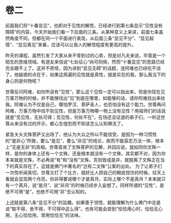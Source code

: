 # 卷二

​          前面我们将“十番显见”，也即对于见性的解悟，已经进行到第七条显示“见性没有障碍”的内容，今天开始我们看一下后面的三条。从某种意义上来讲，前面七条虽然角度不同，但都在同一个平面进行表现，从后面三条“显见不分”、“显见超情”、“显见离见”来看，应该可以让我人的解悟程度有更高的提升。

​         昨天的课程，虽然引发了大家从来不曾到过的心势，但是对凡夫来说，毕竟是一个陌生的思维领域。有道友来信说“七处征心”尚可同频，然而“十番显见”的思路已经完全跟不上了。这并不奇怪，因为讲到“显见无碍”的话题，连阿难也已经吃不消了。他疑惑的点在于，如果这周遍的见性就是真性，就是实在的我，那么我当下的身心则是何物呢？

​         世尊反问阿难，如你所说有“见性”，那么这个见性一定可以指出来，但是你现在见万事万物的时候，并不能够找出“见”到底在哪里，如能够的话，请你阿难找出来给我。阿难认为不仅是自己，哪怕罗汉、菩萨圣人，也恐怕没有这个能力。世尊再问阿难，万事万物中找不到见性，但是万事万物哪一物上没有见性？用祖师们的话说就是“觅见性，无处可得；觅见性，何处不在”。在场还没证道的弟子们，一听这世尊从来没有过的开示，都心生惶恐而不知该怎么认知佛法了。

​         紧急关头文殊菩萨又出场了，他认为大众之所以不能信受，是因为一种习惯性的“是非心”所致，要么“是见”，要么“非见”的戏论，故而不能容忍万法一体，根本上“无是无非”的真相。世尊首肯了文殊菩萨的见解，并回应说，就如同你文殊一样，是你的身体上还有一个文殊，还是根本就没有一个文殊，其实都不对，因为你本来就是文殊，不必再说“有”和“没有”文殊，否则皆成是非，就脱离了文殊正在当下的真实存在了。这就是佛门中著名的“岂有二文殊”公案的出处。        为了让弟子们一次性听闻真切，世尊又打了个比方，就好比人把自己的眼皮捏住的时候，往天上看就会显现两个月亮，你非得要说哪个才是真月，实际上哪个不是真月？本来就只有一个真月，说“是月”、说“非月”的时候已经步入妄想了。同样所谓的“见性”，是绝不可用“是”，也绝不可用“非”去认知的。

​         上述就是第八条“显见不分”的旨趣。如果善于领悟，就能理解为什么佛门中总是说“取不得，舍不得，不可得中这么得”。也有可能会尝到“恰恰用心时，恰恰无心用，无心恰恰用，常用恰恰无”的法味。